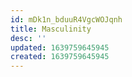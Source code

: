 ```yaml
---
id: mDk1n_bduuR4VgcWOJqnh
title: Masculinity
desc: ''
updated: 1639759645945
created: 1639759645945
---
```


